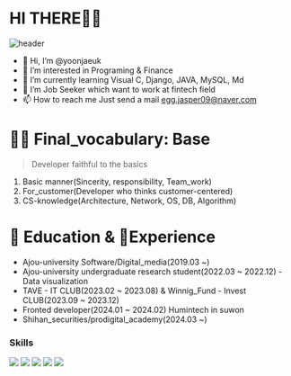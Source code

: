 # HI THERE👨👩
![header](https://capsule-render.vercel.app/api?text=uk_introduction&animation=fadeIn)


- 👋 Hi, I’m @yoonjaeuk
- 👀 I’m interested in Programing & Finance
- 🌱 I’m currently learning Visual C, Django, JAVA, MySQL, Md
- 💞️ I’m Job Seeker which want to work at fintech field
- 📫 How to reach me Just send a mail <egg.jasper09@naver.com>

# 🤟🏻 Final_vocabulary: Base
> Developer faithful to the basics

1. Basic manner(Sincerity, responsibility, Team_work)
2. For_customer(Developer who thinks customer-centered)
3. CS-knowledge(Architecture, Network, OS, DB, Algorithm)

# 📕 Education & 💼Experience
- Ajou-university Software/Digital_media(2019.03 ~)
- Ajou-university undergraduate research student(2022.03 ~ 2022.12) - Data visualization
- TAVE - IT CLUB(2023.02 ~ 2023.08) & Winnig_Fund - Invest CLUB(2023.09 ~ 2023.12)
- Fronted developer(2024.01 ~ 2024.02) Humintech in suwon
- Shihan_securities/prodigital_academy(2024.03 ~)

### Skills
<p align="left">
<img src="https://img.shields.io/badge/C-1E2B67?style=for-the-badge&logo=C%2B%2B&logoColor=ffffff"/>
<img src="https://img.shields.io/badge/PYTHON-1E2B67?style=for-the-badge&logo=C%2B%2B&logoColor=ffffff"/>
<img src="https://img.shields.io/badge/JAVA-1E2B67?style=for-the-badge&logo=C%2B%2B&logoColor=ffffff"/>
<img src="https://img.shields.io/badge/MYSQL-1E2B67?style=for-the-badge&logo=C%2B%2B&logoColor=ffffff"/>
<img src="https://img.shields.io/badge/C-1E2B67?style=for-the-badge&logo=C%2B%2B&logoColor=ffffff"/>
</p>
